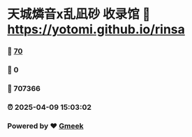 # 天城燐音x乱凪砂 收录馆 :link: https://yotomi.github.io/rinsa 
### :page_facing_up: [70](https://yotomi.github.io/rinsa/tag.html) 
### :speech_balloon: 0 
### :hibiscus: 707366 
### :alarm_clock: 2025-04-09 15:03:02 
### Powered by :heart: [Gmeek](https://github.com/Meekdai/Gmeek)
